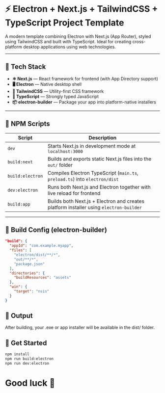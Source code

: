 # ⚡ Electron + Next.js + TailwindCSS + TypeScript Project Template

A modern template combining Electron with Next.js (App Router), styled using TailwindCSS and built with TypeScript. Ideal for creating cross-platform desktop applications using web technologies.

---

## 🧱 Tech Stack

- **⚛ Next.js** — React framework for frontend (with App Directory support)
- **🖥 Electron** — Native desktop shell
- **🎨 TailwindCSS** — Utility-first CSS framework
- **📘 TypeScript** — Strongly typed JavaScript
- **📦 electron-builder** — Package your app into platform-native installers

---

## 📜 NPM Scripts

| Script              | Description                                                                 |
|---------------------|-----------------------------------------------------------------------------|
| `dev`               | Starts Next.js in development mode at `localhost:3000`                      |
| `build:next`        | Builds and exports static Next.js files into the `out/` folder              |
| `build:electron`    | Compiles Electron TypeScript (`main.ts`, `preload.ts`) into `electron/dist` |
| `dev:electron`      | Runs both Next.js and Electron together with live reload for frontend       |
| `build:app`         | Builds both Next.js + Electron and creates platform installer using `electron-builder` |

---

## 🔗 Build Config (electron-builder)

```json
"build": {
  "appId": "com.example.myapp",
  "files": [
    "electron/dist/**/*",
    "out/**/*",
    "package.json"
  ],
  "directories": {
    "buildResources": "assets"
  },
  "win": {
    "target": "nsis"
  }
}
```

## 📁 Output
After building, your .exe or app installer will be available in the dist/ folder.

## 🚀 Get Started

```bash
npm install
npm run build:electron
npm run dev:electron
```

# Good luck 🫡